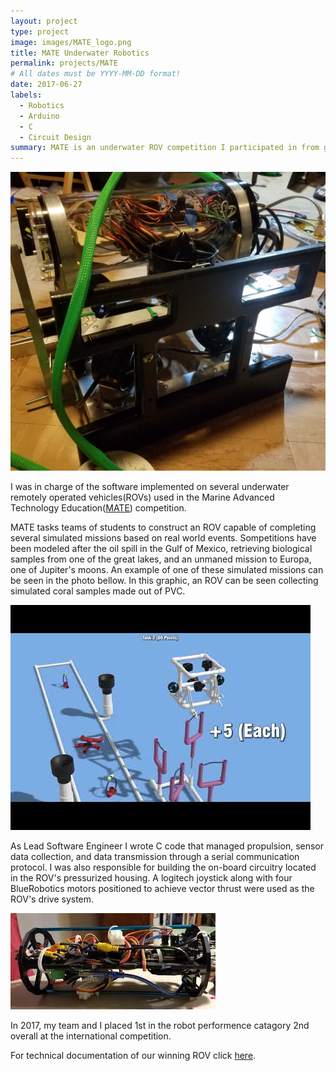 ```yaml
---
layout: project
type: project
image: images/MATE_logo.png
title: MATE Underwater Robotics
permalink: projects/MATE
# All dates must be YYYY-MM-DD format!
date: 2017-06-27
labels:
  - Robotics
  - Arduino
  - C
  - Circuit Design
summary: MATE is an underwater ROV competition I participated in from grade 7 to 12.
---
```


<img class="ui medium right floated rounded image" src="../images/ROV_side.jpg">

I was in charge of the software implemented on several underwater remotely operated vehicles(ROVs) used in the Marine Advanced Technology Education([MATE](https://materovcompetition.org/)) competition. 

MATE tasks teams of students to construct an ROV capable of completing several simulated missions based on real world events. Sompetitions have been modeled after the oil spill in the Gulf of Mexico, retrieving biological samples from one of the great lakes, and an unmaned mission to Europa, one of Jupiter's moons. An example of one of these simulated missions can be seen in the photo bellow. In this graphic, an ROV can be seen collecting simulated coral samples made out of PVC.

<img class="ui medium right rounded image" src="../images/mate_mission.jpg">

As Lead Software Engineer I wrote C code that managed propulsion, sensor data collection, and data transmission through a serial communication protocol. I was also responsible for building the on-board circuitry located in the ROV's pressurized housing. A logitech joystick along with four BlueRobotics motors positioned to achieve vector thrust were used as the ROV's drive system.

<img class="ui right floated rounded image" src="../images/mate_house.jfif">

In 2017, my team and I placed 1st in the robot performence catagory 2nd overall at the international competition.
 
For technical documentation of our winning ROV click [here](https://files.materovcompetition.org/TechReportArchives/2017/HighlandsInterandPCHS_KaimanaEnter_TechReport_2017.pdf).
